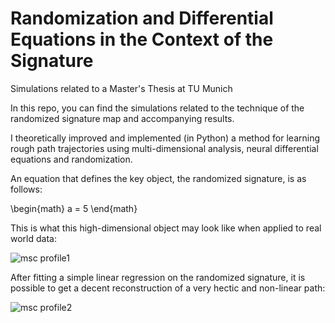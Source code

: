# Randomization and Differential Equations in the Context of the Signature
Simulations related to a Master's Thesis at TU Munich

In this repo, you can find the simulations related to the technique of the randomized signature map and accompanying results.

I theoretically improved and implemented (in Python) a method for learning rough path trajectories using multi-dimensional analysis, neural differential equations and randomization.

An equation that defines the key object, the randomized signature, is as follows:

\begin{math}
a = 5
\end{math}

This is what this high-dimensional object may look like when applied to real world data:

![msc profile1](https://github.com/vdrvar/rand_and_diff_eq_in_the_context_of_the_sig/assets/48907543/5e6f2927-4bdc-432c-97b2-883ca4858b16)



After fitting a simple linear regression on the randomized signature, it is possible to get a decent reconstruction of a very hectic and non-linear path:

![msc profile2](https://github.com/vdrvar/rand_and_diff_eq_in_the_context_of_the_sig/assets/48907543/276fd6a8-b9fc-4626-9a21-4084ea0e1d28)
